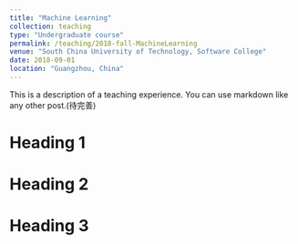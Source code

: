 ```yaml
---
title: "Machine Learning"
collection: teaching
type: "Undergraduate course"
permalink: /teaching/2018-fall-MachineLearning
venue: "South China University of Technology, Software College"
date: 2018-09-01
location: "Guangzhou, China"
---
```


This is a description of a teaching experience. You can use markdown like any other post.(待完善)

Heading 1
======

Heading 2
======

Heading 3
======